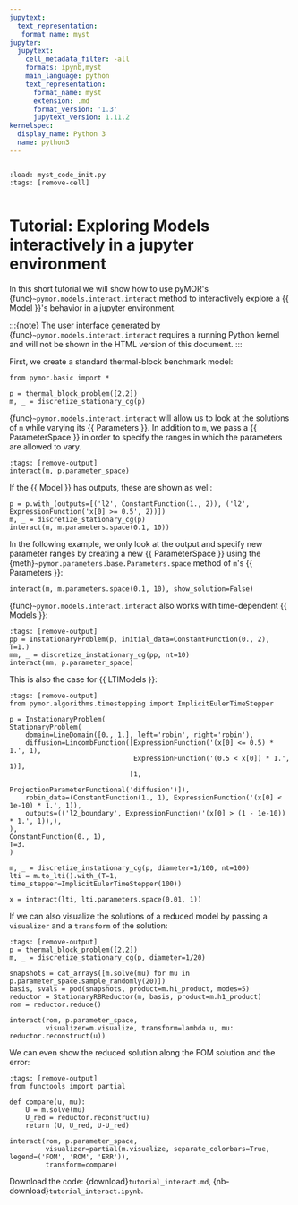 ```yaml
---
jupytext:
  text_representation:
   format_name: myst
jupyter:
  jupytext:
    cell_metadata_filter: -all
    formats: ipynb,myst
    main_language: python
    text_representation:
      format_name: myst
      extension: .md
      format_version: '1.3'
      jupytext_version: 1.11.2
kernelspec:
  display_name: Python 3
  name: python3
---
```


```{try_on_binder}
```

```{code-cell}
:load: myst_code_init.py
:tags: [remove-cell]


```

# Tutorial: Exploring Models interactively in a jupyter environment

In this short tutorial we will show how to use pyMOR's {func}`~pymor.models.interact.interact`
method to interactively explore a {{ Model }}'s behavior in a jupyter environment.

:::{note}
The user interface generated by {func}`~pymor.models.interact.interact` requires a running
Python kernel and will not be shown in the HTML version of this document.
:::

First, we create a standard thermal-block benchmark model:

```{code-cell}
from pymor.basic import *

p = thermal_block_problem([2,2])
m, _ = discretize_stationary_cg(p)
```

{func}`~pymor.models.interact.interact` will allow us to look at the solutions of `m` while varying
its {{ Parameters }}.
In addition to `m`, we pass a {{ ParameterSpace }} in order to specify the ranges in which the
parameters are allowed to vary.

```{code-cell}
:tags: [remove-output]
interact(m, p.parameter_space)
```

If the {{ Model }} has outputs, these are shown as well:

```{code-cell}
p = p.with_(outputs=[('l2', ConstantFunction(1., 2)), ('l2', ExpressionFunction('x[0] >= 0.5', 2))])
m, _ = discretize_stationary_cg(p)
interact(m, m.parameters.space(0.1, 10))
```

In the following example, we only look at the output and specify new parameter ranges by creating a
new {{ ParameterSpace }} using the {meth}`~pymor.parameters.base.Parameters.space` method of `m`'s
{{ Parameters }}:

```{code-cell}
interact(m, m.parameters.space(0.1, 10), show_solution=False)
```

{func}`~pymor.models.interact.interact` also works with time-dependent {{ Models }}:

```{code-cell}
:tags: [remove-output]
pp = InstationaryProblem(p, initial_data=ConstantFunction(0., 2), T=1.)
mm, _ = discretize_instationary_cg(pp, nt=10)
interact(mm, p.parameter_space)
```

This is also the case for {{ LTIModels }}:

```{code-cell}
:tags: [remove-output]
from pymor.algorithms.timestepping import ImplicitEulerTimeStepper

p = InstationaryProblem(
StationaryProblem(
    domain=LineDomain([0., 1.], left='robin', right='robin'),
    diffusion=LincombFunction([ExpressionFunction('(x[0] <= 0.5) * 1.', 1),
                               ExpressionFunction('(0.5 < x[0]) * 1.', 1)],
                              [1,
                               ProjectionParameterFunctional('diffusion')]),
    robin_data=(ConstantFunction(1., 1), ExpressionFunction('(x[0] < 1e-10) * 1.', 1)),
    outputs=(('l2_boundary', ExpressionFunction('(x[0] > (1 - 1e-10)) * 1.', 1)),),
),
ConstantFunction(0., 1),
T=3.
)

m, _ = discretize_instationary_cg(p, diameter=1/100, nt=100)
lti = m.to_lti().with_(T=1, time_stepper=ImplicitEulerTimeStepper(100))

x = interact(lti, lti.parameters.space(0.01, 1))
```

If we can also visualize the solutions of a reduced model by passing a `visualizer` and a
`transform` of the solution:

```{code-cell}
:tags: [remove-output]
p = thermal_block_problem([2,2])
m, _ = discretize_stationary_cg(p, diameter=1/20)

snapshots = cat_arrays([m.solve(mu) for mu in p.parameter_space.sample_randomly(20)])
basis, svals = pod(snapshots, product=m.h1_product, modes=5)
reductor = StationaryRBReductor(m, basis, product=m.h1_product)
rom = reductor.reduce()

interact(rom, p.parameter_space,
         visualizer=m.visualize, transform=lambda u, mu: reductor.reconstruct(u))
```

We can even show the reduced solution along the FOM solution and the error:

```{code-cell}
:tags: [remove-output]
from functools import partial

def compare(u, mu):
    U = m.solve(mu)
    U_red = reductor.reconstruct(u)
    return (U, U_red, U-U_red)

interact(rom, p.parameter_space,
         visualizer=partial(m.visualize, separate_colorbars=True, legend=('FOM', 'ROM', 'ERR')),
         transform=compare)
```

Download the code:
{download}`tutorial_interact.md`,
{nb-download}`tutorial_interact.ipynb`.
